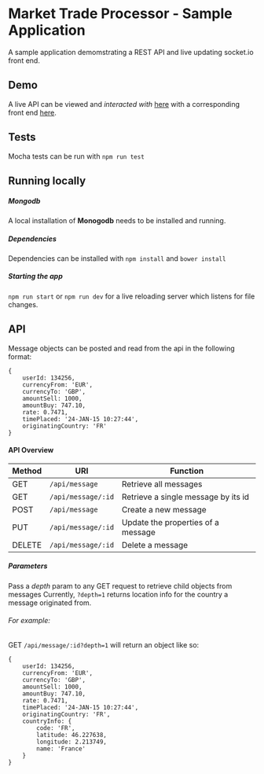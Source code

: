 # Market Trade Processor - Sample Application
A sample application demomstrating a REST API and live updating socket.io front end.

## Demo
A live API can be viewed and _interacted with_ [here](https://market-trader.herokuapp.com/api/message) with a corresponding front end [here](https://market-trader.herokuapp.com/).

## Tests
Mocha tests can be run with ```npm run test```

## Running locally
##### Mongodb
A local installation of **Monogodb** needs to be installed and running.
##### Dependencies
Dependencies can be installed with ```npm install``` and ```bower install```
##### Starting the app
```npm run start``` or ```npm run dev``` for a live reloading server which listens for file changes.

## API
Message objects can be posted and read from the api in the following format:
```
{
    userId: 134256,
    currencyFrom: 'EUR',
    currencyTo: 'GBP',
    amountSell: 1000,
    amountBuy: 747.10,
    rate: 0.7471,
    timePlaced: '24-JAN-15 10:27:44',
    originatingCountry: 'FR'
}
```
#### API Overview

Method  | URI                    | Function
------- | ---------------------- | --------
GET     | ```/api/message```     | Retrieve all messages
GET     | ```/api/message/:id``` | Retrieve a single message by its id
POST    | ```/api/message```     | Create a new message
PUT     | ```/api/message/:id``` | Update the properties of a message
DELETE  | ```/api/message/:id``` | Delete a message

##### Parameters
Pass a *depth* param to any GET request to retrieve child objects from messages
Currently, ```?depth=1``` returns location info for the country a message originated from.

###### For example:
GET ```/api/message/:id?depth=1``` will return an object like so:
```
{
    userId: 134256,
    currencyFrom: 'EUR',
    currencyTo: 'GBP',
    amountSell: 1000,
    amountBuy: 747.10,
    rate: 0.7471,
    timePlaced: '24-JAN-15 10:27:44',
    originatingCountry: 'FR',
    countryInfo: {
        code: 'FR',
        latitude: 46.227638,
        longitude: 2.213749,
        name: 'France'
    }
}
````